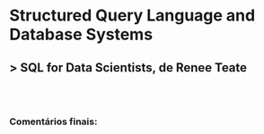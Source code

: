 <h1>Structured Query Language and Database Systems</h1>

<h2>> SQL for Data Scientists, de Renee Teate</h2>

<br>
<br>

<h3>
Comentários finais:
</h3>